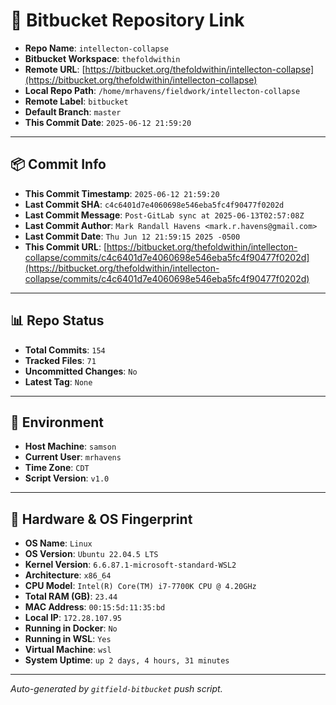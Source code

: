 # 🔗 Bitbucket Repository Link

- **Repo Name**: `intellecton-collapse`
- **Bitbucket Workspace**: `thefoldwithin`
- **Remote URL**: [https://bitbucket.org/thefoldwithin/intellecton-collapse](https://bitbucket.org/thefoldwithin/intellecton-collapse)
- **Local Repo Path**: `/home/mrhavens/fieldwork/intellecton-collapse`
- **Remote Label**: `bitbucket`
- **Default Branch**: `master`
- **This Commit Date**: `2025-06-12 21:59:20`

---

## 📦 Commit Info

- **This Commit Timestamp**: `2025-06-12 21:59:20`
- **Last Commit SHA**: `c4c6401d7e4060698e546eba5fc4f90477f0202d`
- **Last Commit Message**: `Post-GitLab sync at 2025-06-13T02:57:08Z`
- **Last Commit Author**: `Mark Randall Havens <mark.r.havens@gmail.com>`
- **Last Commit Date**: `Thu Jun 12 21:59:15 2025 -0500`
- **This Commit URL**: [https://bitbucket.org/thefoldwithin/intellecton-collapse/commits/c4c6401d7e4060698e546eba5fc4f90477f0202d](https://bitbucket.org/thefoldwithin/intellecton-collapse/commits/c4c6401d7e4060698e546eba5fc4f90477f0202d)

---

## 📊 Repo Status

- **Total Commits**: `154`
- **Tracked Files**: `71`
- **Uncommitted Changes**: `No`
- **Latest Tag**: `None`

---

## 🧭 Environment

- **Host Machine**: `samson`
- **Current User**: `mrhavens`
- **Time Zone**: `CDT`
- **Script Version**: `v1.0`

---

## 🧬 Hardware & OS Fingerprint

- **OS Name**: `Linux`
- **OS Version**: `Ubuntu 22.04.5 LTS`
- **Kernel Version**: `6.6.87.1-microsoft-standard-WSL2`
- **Architecture**: `x86_64`
- **CPU Model**: `Intel(R) Core(TM) i7-7700K CPU @ 4.20GHz`
- **Total RAM (GB)**: `23.44`
- **MAC Address**: `00:15:5d:11:35:bd`
- **Local IP**: `172.28.107.95`
- **Running in Docker**: `No`
- **Running in WSL**: `Yes`
- **Virtual Machine**: `wsl`
- **System Uptime**: `up 2 days, 4 hours, 31 minutes`

---

_Auto-generated by `gitfield-bitbucket` push script._
